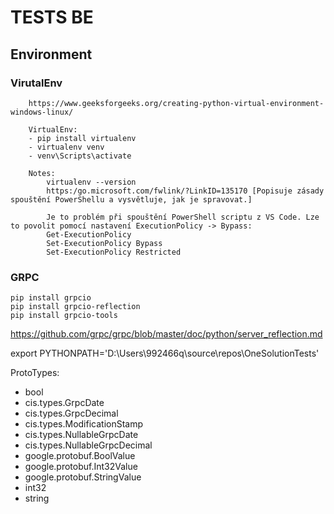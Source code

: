 # TESTS BE

## Environment

### VirutalEnv

        https://www.geeksforgeeks.org/creating-python-virtual-environment-windows-linux/

        VirtualEnv:
        - pip install virtualenv
        - virtualenv venv
        - venv\Scripts\activate

        Notes:
            virtualenv --version
            https:/go.microsoft.com/fwlink/?LinkID=135170 [Popisuje zásady spouštění PowerShellu a vysvětluje, jak je spravovat.]

            Je to problém při spouštění PowerShell scriptu z VS Code. Lze to povolit pomocí nastavení ExecutionPolicy -> Bypass:
            Get-ExecutionPolicy
            Set-ExecutionPolicy Bypass
            Set-ExecutionPolicy Restricted 


### GRPC
    pip install grpcio
    pip install grpcio-reflection
    pip install grpcio-tools


https://github.com/grpc/grpc/blob/master/doc/python/server_reflection.md

export PYTHONPATH='D:\Users\992466q\source\repos\OneSolutionTests'

ProtoTypes:
- bool
- cis.types.GrpcDate
- cis.types.GrpcDecimal
- cis.types.ModificationStamp
- cis.types.NullableGrpcDate
- cis.types.NullableGrpcDecimal
- google.protobuf.BoolValue
- google.protobuf.Int32Value
- google.protobuf.StringValue
- int32
- string
